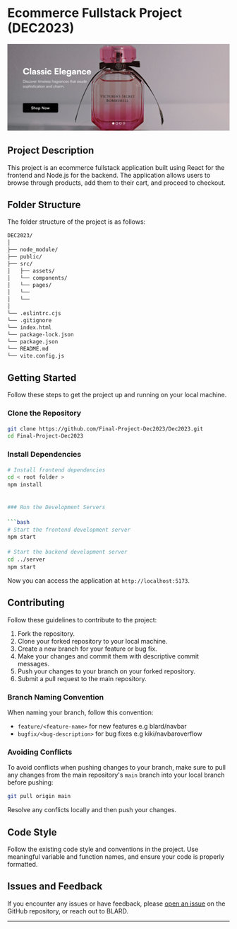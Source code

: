 # Ecommerce Fullstack Project (DEC2023)

![Project Logo](public/readme.png)


## Project Description

This project is an ecommerce fullstack application built using React for the frontend and Node.js for the backend. The application allows users to browse through products, add them to their cart, and proceed to checkout.

## Folder Structure

The folder structure of the project is as follows:

```
DEC2023/
│
├── node_module/            
├── public/            
├── src/            
│   ├── assets/        
│   └── components/            
│   └── pages/           
│   └──            
│   └──            
│
└── .eslintrc.cjs
└── .gitignore
└── index.html
└── package-lock.json
└── package.json
└── README.md
└── vite.config.js
```

## Getting Started

Follow these steps to get the project up and running on your local machine.

### Clone the Repository

```bash
git clone https://github.com/Final-Project-Dec2023/Dec2023.git
cd Final-Project-Dec2023
```

### Install Dependencies

```bash
# Install frontend dependencies
cd < root folder >
npm install


### Run the Development Servers

```bash
# Start the frontend development server
npm start

# Start the backend development server
cd ../server
npm start
```

Now you can access the application at `http://localhost:5173`.

## Contributing

Follow these guidelines to contribute to the project:

1. Fork the repository.
2. Clone your forked repository to your local machine.
3. Create a new branch for your feature or bug fix.
4. Make your changes and commit them with descriptive commit messages.
5. Push your changes to your branch on your forked repository.
6. Submit a pull request to the main repository.

### Branch Naming Convention

When naming your branch, follow this convention:

- `feature/<feature-name>` for new features e.g blard/navbar
- `bugfix/<bug-description>` for bug fixes e.g kiki/navbaroverflow

### Avoiding Conflicts

To avoid conflicts when pushing changes to your branch, make sure to pull any changes from the main repository's `main` branch into your local branch before pushing:

```bash
git pull origin main
```

Resolve any conflicts locally and then push your changes.

## Code Style

Follow the existing code style and conventions in the project. Use meaningful variable and function names, and ensure your code is properly formatted.

## Issues and Feedback

If you encounter any issues or have feedback, please [open an issue](<issue-tracker-url>) on the GitHub repository, or reach out to BLARD.

---

